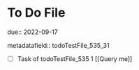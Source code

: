 # To Do File

due:: 2022-09-17

metadatafield:: todoTestFile_535_31

- [ ] Task of todoTestFile_535 1 [[Query me]]
